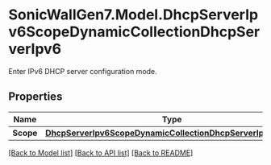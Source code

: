 # SonicWallGen7.Model.DhcpServerIpv6ScopeDynamicCollectionDhcpServerIpv6
Enter IPv6 DHCP server configuration mode.

## Properties

Name | Type | Description | Notes
------------ | ------------- | ------------- | -------------
**Scope** | [**DhcpServerIpv6ScopeDynamicCollectionDhcpServerIpv6Scope**](DhcpServerIpv6ScopeDynamicCollectionDhcpServerIpv6Scope.md) |  | [optional] 

[[Back to Model list]](../README.md#documentation-for-models) [[Back to API list]](../README.md#documentation-for-api-endpoints) [[Back to README]](../README.md)

